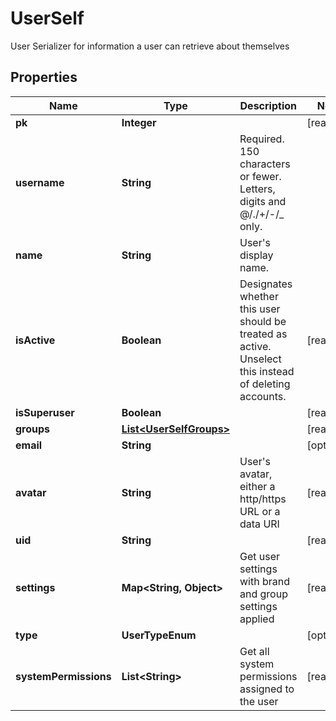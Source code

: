 

# UserSelf

User Serializer for information a user can retrieve about themselves

## Properties

| Name | Type | Description | Notes |
|------------ | ------------- | ------------- | -------------|
|**pk** | **Integer** |  |  [readonly] |
|**username** | **String** | Required. 150 characters or fewer. Letters, digits and @/./+/-/_ only. |  |
|**name** | **String** | User&#39;s display name. |  |
|**isActive** | **Boolean** | Designates whether this user should be treated as active. Unselect this instead of deleting accounts. |  [readonly] |
|**isSuperuser** | **Boolean** |  |  [readonly] |
|**groups** | [**List&lt;UserSelfGroups&gt;**](UserSelfGroups.md) |  |  [readonly] |
|**email** | **String** |  |  [optional] |
|**avatar** | **String** | User&#39;s avatar, either a http/https URL or a data URI |  [readonly] |
|**uid** | **String** |  |  [readonly] |
|**settings** | **Map&lt;String, Object&gt;** | Get user settings with brand and group settings applied |  [readonly] |
|**type** | **UserTypeEnum** |  |  [optional] |
|**systemPermissions** | **List&lt;String&gt;** | Get all system permissions assigned to the user |  [readonly] |



